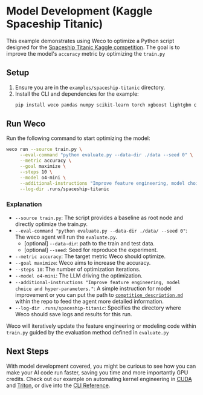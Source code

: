 # Model Development (Kaggle Spaceship Titanic)

This example demonstrates using Weco to optimize a Python script designed for the [Spaceship Titanic Kaggle competition](https://www.kaggle.com/competitions/spaceship-titanic/overview).
The goal is to improve the model's `accuracy` metric by optimizing the `train.py`

## Setup

1.  Ensure you are in the `examples/spaceship-titanic` directory.
2.  Install the CLI and dependencies for the example:
    ```bash
    pip install weco pandas numpy scikit-learn torch xgboost lightgbm catboost
    ```

## Run Weco

Run the following command to start optimizing the model:

```bash
weco run --source train.py \
     --eval-command "python evaluate.py --data-dir ./data --seed 0" \
     --metric accuracy \
     --goal maximize \
     --steps 10 \
     --model o4-mini \
     --additional-instructions "Improve feature engineering, model choice and hyper-parameters." \
     --log-dir .runs/spaceship-titanic
```

### Explanation

*   `--source train.py`: The script provides a baseline as root node and directly optimize the train.py.
*   `--eval-command "python evaluate.py --data-dir ./data/ --seed 0"`: The weco agent will run the `evaluate.py`.
    *   [optional] `--data-dir`: path to the train and test data.
    *   [optional] `--seed`: Seed for reproduce the experiment.
*   `--metric accuracy`: The target metric Weco should optimize.
*   `--goal maximize`: Weco aims to increase the accuracy.
*   `--steps 10`: The number of optimization iterations.
*   `--model o4-mini`: The LLM driving the optimization.
*   `--additional-instructions "Improve feature engineering, model choice and hyper-parameters."`: A simple instruction for model improvement or you can put the path to [`comptition_description.md`](./competition_description.md) within the repo to feed the agent more detailed information.
*   `--log-dir .runs/spaceship-titanic`: Specifies the directory where Weco should save logs and results for this run.

Weco will iteratively update the feature engineering or modeling code within `train.py` guided by the evaluation method defined in `evaluate.py`

## Next Steps

With model development covered, you might be curious to see how you can make your AI code run faster, saving you time and more importantly GPU credits. Check out our example on automating kernel engineering in [CUDA](/examples/cuda/README.md) and [Triton](/examples/triton/README.md), or dive into the [CLI Reference](https://docs.weco.ai/cli/cli-reference).
